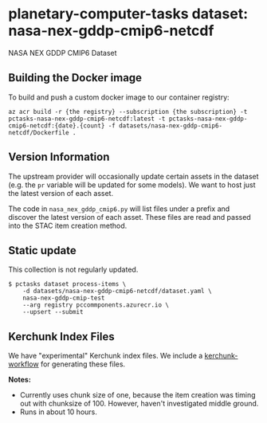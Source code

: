# planetary-computer-tasks dataset: nasa-nex-gddp-cmip6-netcdf

NASA NEX GDDP CMIP6 Dataset

## Building the Docker image

To build and push a custom docker image to our container registry:

```shell
az acr build -r {the registry} --subscription {the subscription} -t pctasks-nasa-nex-gddp-cmip6-netcdf:latest -t pctasks-nasa-nex-gddp-cmip6-netcdf:{date}.{count} -f datasets/nasa-nex-gddp-cmip6-netcdf/Dockerfile .
```

## Version Information

The upstream provider will occasionally update certain assets in the dataset
(e.g. the `pr` variable will be updated for some models). We want to host just
the latest version of each asset.

The code in `nasa_nex_gddp_cmip6.py` will list files under a prefix and discover
the latest version of each asset. These files are read and passed into the STAC
item creation method.

## Static update

This collection is not regularly updated.

```console
$ pctasks dataset process-items \
    -d datasets/nasa-nex-gddp-cmip6-netcdf/dataset.yaml \
    nasa-nex-gddp-cmip-test
    --arg registry pccommponents.azurecr.io \
    --upsert --submit
```

## Kerchunk Index Files

We have "experimental" Kerchunk index files. We include a
[kerchunk-workflow](./kerchunk-workflow.yaml) for generating these files.


**Notes:**

- Currently uses chunk size of one, because the item creation was timing out with chunksize of 100. However, haven't investigated middle ground.
- Runs in about 10 hours.